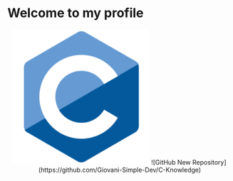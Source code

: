 # Welcome to my profile

<div align="center">
  <img src="https://raw.githubusercontent.com/devicons/devicon/ca28c779441053191ff11710fe24a9e6c23690d6/icons/c/c-original.svg" alt="C Logo" width="306" />
  ![GitHub New Repository](https://github.com/Giovani-Simple-Dev/C-Knowledge)
</div>
